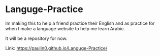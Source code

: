 # Languge-Practice

Im making this to help a friend practice their English and as practice for when I make a language website to help me learn Arabic. 

It will be a repository for now.  

Link: https://paulin0.github.io/Languge-Practice/

